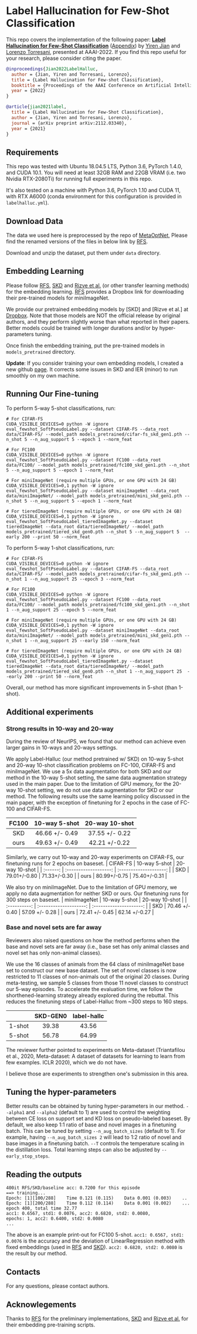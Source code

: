 # Label Hallucination for Few-Shot Classification

This repo covers the implementation of the following paper:  **[Label Hallucination for Few-Shot Classification](https://arxiv.org/abs/2112.03340)** ([Appendix](https://cs.dartmouth.edu/~yirenjian/data/LabelHalluc-appendix.pdf)) by [Yiren Jian](https://cs.dartmouth.edu/~yirenjian/) and [Lorenzo Torresani](https://ltorresa.github.io/home.html), presented at AAAI-2022.
If you find this repo useful for your research, please consider citing the paper.

```bibtex
@inproceedings{Jian2022LabelHalluc,
  author = {Jian, Yiren and Torresani, Lorenzo},
  title = {Label Hallucination for Few-shot Classification},
  booktitle = {Proceedings of the AAAI Conference on Artificial Intelligence},
  year = {2022}
}
```

```bibtex
@article{jian2021label,
  title = {Label Hallucination for Few-Shot Classification},
  author = {Jian, Yiren and Torresani, Lorenzo},
  journal = {arXiv preprint arXiv:2112.03340},
  year = {2021}
}
```

## Requirements

This repo was tested with Ubuntu 18.04.5 LTS, Python 3.6, PyTorch 1.4.0, and CUDA 10.1. You will need at least 32GB RAM and 22GB VRAM (i.e. two Nvidia RTX-2080Ti) for running full experiments in this repo.

It's also tested on a machine with Python 3.6, PyTorch 1.10 and CUDA 11, with RTX A6000 (conda environment for this configuration is provided in `labelhalluc.yml`).

## Download Data
The data we used here is preprocessed by the repo of [MetaOptNet](https://github.com/kjunelee/MetaOptNet), Please find the renamed versions of the files in below link by [RFS](https://github.com/WangYueFt/rfs).

Download and unzip the dataset, put them under ```data``` directory.

## Embedding Learning
Please follow [RFS](https://github.com/WangYueFt/rfs), [SKD](https://github.com/brjathu/SKD) and [Rizve et al.](https://github.com/nayeemrizve/invariance-equivariance) (or other transfer learning methods) for the embedding learning. [RFS](https://github.com/WangYueFt/rfs) provides a Dropbox link for downloading their pre-trained models for miniImageNet.

We provide our pretrained embedding models by [SKD] and [Rizve et al.] at [Dropbox](https://www.dropbox.com/sh/6af4q91qrvv4t7u/AACrC960J_sc85dlYh0-K_MSa?dl=0). Note that those models are NOT the official release by original authors, and they perform slightly worse than what reported in their papers. Better models could be trained with longer durations and/or by hyper-parameters tuning.

Once finish the embedding training, put the pre-trained models in ```models_pretrained``` directory.

**Update**: If you consider training your own embedding models, I created a new github [page](https://github.com/yiren-jian/embedding-learning-FSL). It corrects some issues in SKD and IER (minor) to run smoothly on my own machine.

## Running Our Fine-tuning
To perform 5-way 5-shot classifications, run:
```shell
# For CIFAR-FS
CUDA_VISIBLE_DEVICES=0 python -W ignore eval_fewshot_SoftPseudoLabel.py --dataset CIFAR-FS --data_root data/CIFAR-FS/ --model_path models_pretrained/cifar-fs_skd_gen1.pth --n_shot 5 --n_aug_support 5 --epoch 1 --norm_feat

# For FC100
CUDA_VISIBLE_DEVICES=0 python -W ignore eval_fewshot_SoftPseudoLabel.py --dataset FC100 --data_root data/FC100/ --model_path models_pretrained/fc100_skd_gen1.pth --n_shot 5 --n_aug_support 5 --epoch 1 --norm_feat

# For miniImageNet (require multiple GPUs, or one GPU with 24 GB)
CUDA_VISIBLE_DEVICES=0,1 python -W ignore eval_fewshot_SoftPseudoLabel.py --dataset miniImageNet --data_root data/miniImageNet/ --model_path models_pretrained/mini_skd_gen1.pth --n_shot 5 --n_aug_support 5 --epoch 1 --norm_feat

# For tieredImageNet (require multiple GPUs, or one GPU with 24 GB)
CUDA_VISIBLE_DEVICES=0,1 python -W ignore eval_fewshot_SoftPseudoLabel_tieredImageNet.py --dataset tieredImageNet --data_root data/tieredImageNet/ --model_path models_pretrained/tiered_skd_gen0.pth --n_shot 5 --n_aug_support 5  --early 200 --print 50 --norm_feat
```
To perform 5-way 1-shot classifications, run:
```shell
# For CIFAR-FS
CUDA_VISIBLE_DEVICES=0 python -W ignore eval_fewshot_SoftPseudoLabel.py --dataset CIFAR-FS --data_root data/CIFAR-FS/ --model_path models_pretrained/cifar-fs_skd_gen1.pth --n_shot 1 --n_aug_support 25 --epoch 3 --norm_feat

# For FC100
CUDA_VISIBLE_DEVICES=0 python -W ignore eval_fewshot_SoftPseudoLabel.py --dataset FC100 --data_root data/FC100/ --model_path models_pretrained/fc100_skd_gen1.pth --n_shot 1 --n_aug_support 25 --epoch 5 --norm_feat

# For miniImageNet (require multiple GPUs, or one GPU with 24 GB)
CUDA_VISIBLE_DEVICES=0,1 python -W ignore eval_fewshot_SoftPseudoLabel.py --dataset miniImageNet --data_root data/miniImageNet/ --model_path models_pretrained/mini_skd_gen1.pth --n_shot 1 --n_aug_support 25 --early 150 --norm_feat

# For tieredImageNet (require multiple GPUs, or one GPU with 24 GB)
CUDA_VISIBLE_DEVICES=0,1 python -W ignore eval_fewshot_SoftPseudoLabel_tieredImageNet.py --dataset tieredImageNet --data_root data/tieredImageNet/ --model_path models_pretrained/tiered_skd_gen0.pth --n_shot 1 --n_aug_support 25  --early 200 --print 50 --norm_feat
```

Overall, our method has more significant improvements in 5-shot (than 1-shot).

## Additional experiments
### Strong results in 10-way and 20-way
During the review of NeurIPS, we found that our method can achieve even larger gains in 10-ways and 20-ways settings.

We apply Label-Halluc (our method pretrained w/ SKD) on 10-way 5-shot and 20-way 10-shot classification problems on FC-100, CIFAR-FS and miniImageNet. We use a 5x data augmentation for both SKD and our method in the 10-way 5-shot setting, the same data augmentation strategy used in the main paper. Due to the limitation of GPU memory, for the 20-way 10-shot setting, we do not use data augmentation for SKD or our method. The following results use the same learning policy discussed in the main paper, with the exception of finetuning for 2 epochs in the case of FC-100 and CIFAR-FS.

| FC100 |     10-way 5-shot     |     20-way 10-shot     |
| :---: | :-------------------: | :--------------------: |
|  SKD  |    46.66 +/- 0.49     |     37.55 +/- 0.22     |
| ours  |    49.63 +/- 0.49     |     42.21 +/-0.22      |

Similarly, we carry out 10-way and 20-way experiments on CIFAR-FS, our finetuning runs for 2 epochs on baseset.
| CIFAR-FS |     10-way 5-shot     |    20-way 10-shot      |
| :------: | :-------------------: | :--------------------: |
| SKD 	   |     79.01+/-0.80      |   71.33+/-0.30         |
| ours 	   |     80.99+/-0.75      |   75.40+/-0.31         |

​We also try on miniImageNet. Due to the limitation of GPU memory, we apply no data augmentation for neither SKD or ours. Our finetuning runs for 300 steps on baseset.
| miniImageNet |      10-way 5-shot     |       20-way 10-shot    |
| :----------: | :--------------------: | :---------------------: |
| SKD          |     70.46 +/- 0.40     |      57.09 +/- 0.28     |
| ours         |     72.41 +/- 0.45     |      62.14 +/-0.27      |

### Base and novel sets are far away
Reviewers also raised questions on how the method performs when the base and novel sets are far away (i.e., base set has only animal classes and novel set has only non-animal classes).

We use the 16 classes of animals from the 64 class of miniImageNet base set to construct our new base dataset. The set of novel classes is now restricted to 11 classes of non-animals out of the original 20 classes. During meta-testing, we sample 5 classes from those 11 novel classes to construct our 5-way episodes. To accelerate the evaluation time, we follow the shorthened-learning strategy already explored during the rebuttal. This reduces the finetuning steps of Label-Halluc from ~300 steps to 160 steps.

|     	     |  SKD-GEN0  |  label-hallc  |
| :--------: | :--------: | :-----------: |
|  1-shot    |    39.38	  |      43.56	  |
|  5-shot    |    56.78   |      64.99    |

The reviewer further pointed to experiments on Meta-dataset (Triantafilou et al., 2020, Meta-dataset: A dataset of datasets for learning to learn from few examples. ICLR 2020), which we do not have.

I believe those are experiments to strengthen one's submission in this area.

## Tuning the hyper-parameters
Better results can be obtained by tuning hyper-parameters in our method. `--alpha1` and `--alpha2` (default to 1) are used to control the weighting between CE loss on support set and KD loss on pseudo-labeled baseset. By default, we also keep 1:1 ratio of base and novel images in a finetuning batch. This can be tuned by setting `--n_aug_batch_sizes` (default to 1). For example, having `--n_aug_batch_sizes 2` will lead to 1:2 ratio of novel and base images in a finetuning batch. `--T` controls the temperature scaling in the distillation loss. Total learning steps can also be adjusted by `--early_stop_steps`.

## Reading the outputs
```
400it RFS/SKD/baseline acc: 0.7200 for this episode
==> training...
Epoch: [1][100/288]    Time 0.121 (0.115)    Data 0.001 (0.003)    ..
Epoch: [1][200/288]    Time 0.112 (0.114)    Data 0.001 (0.002)    ...
epoch 400, total time 32.77
acc1: 0.6567, std1: 0.0076, acc2: 0.6820, std2: 0.0080,
epochs: 1, acc2: 0.6400, std2: 0.0080
...
```
The above is an example print-out for FC100 5-shot. ```acc1: 0.6567, std1: 0.0076``` is the accuracy and the deviation of LinearRegression method with fixed embeddings (used in [RFS](https://github.com/WangYueFt/rfs) and [SKD](https://github.com/brjathu/SKD)). ```acc2: 0.6820, std2: 0.0080``` is the result by our method.

## Contacts
For any questions, please contact authors.


## Acknowlegements
Thanks to [RFS](https://github.com/WangYueFt/rfs) for the preliminary implementations, [SKD](https://github.com/brjathu/SKD) and [Rizve et al.](https://github.com/nayeemrizve/invariance-equivariance) for their embedding pre-training scripts.
